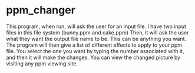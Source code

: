 # ppm_changer
This program, when run, will ask the user for an input file. I have two input files in this file system (bunny.ppm and cake.ppm) 
Then, it will ask the user what they want the output file name to be. This can be anything you want. The program will then give a 
list of different effects to apply to your ppm file. You select the one you want by typing the number associated with it, and then
it will make the changes. You can view the changed picture by visiting any ppm viewing site. 


